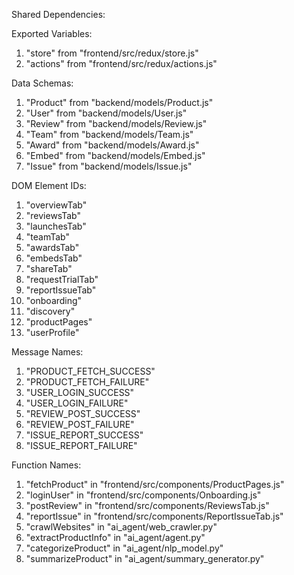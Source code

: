 Shared Dependencies:

Exported Variables:
1. "store" from "frontend/src/redux/store.js"
2. "actions" from "frontend/src/redux/actions.js"

Data Schemas:
1. "Product" from "backend/models/Product.js"
2. "User" from "backend/models/User.js"
3. "Review" from "backend/models/Review.js"
4. "Team" from "backend/models/Team.js"
5. "Award" from "backend/models/Award.js"
6. "Embed" from "backend/models/Embed.js"
7. "Issue" from "backend/models/Issue.js"

DOM Element IDs:
1. "overviewTab"
2. "reviewsTab"
3. "launchesTab"
4. "teamTab"
5. "awardsTab"
6. "embedsTab"
7. "shareTab"
8. "requestTrialTab"
9. "reportIssueTab"
10. "onboarding"
11. "discovery"
12. "productPages"
13. "userProfile"

Message Names:
1. "PRODUCT_FETCH_SUCCESS"
2. "PRODUCT_FETCH_FAILURE"
3. "USER_LOGIN_SUCCESS"
4. "USER_LOGIN_FAILURE"
5. "REVIEW_POST_SUCCESS"
6. "REVIEW_POST_FAILURE"
7. "ISSUE_REPORT_SUCCESS"
8. "ISSUE_REPORT_FAILURE"

Function Names:
1. "fetchProduct" in "frontend/src/components/ProductPages.js"
2. "loginUser" in "frontend/src/components/Onboarding.js"
3. "postReview" in "frontend/src/components/ReviewsTab.js"
4. "reportIssue" in "frontend/src/components/ReportIssueTab.js"
5. "crawlWebsites" in "ai_agent/web_crawler.py"
6. "extractProductInfo" in "ai_agent/agent.py"
7. "categorizeProduct" in "ai_agent/nlp_model.py"
8. "summarizeProduct" in "ai_agent/summary_generator.py"